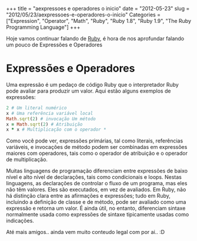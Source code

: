 +++
title = "aexpressoes e operadores o inicio"
date = "2012-05-23"
slug = "2012/05/23/aexpressoes-e-operadores-o-inicio"
Categories = ["Expression", "Operator", "Math", "Ruby", "Ruby 1.8", "Ruby 1.9", "The Ruby Programming Language"]
+++
<!--more-->
<p>Hoje vamos continuar falando de <a href="http://www.ruby-doc.org/core-1.9.2/">Ruby</a>, é hora de nos aprofundar falando um pouco de Expressões e Operadores</p>

<h1>Expressões e Operadores</h1>

Uma expressão é um pedaço de código Ruby que o interpretador Ruby pode avaliar para produzir um valor. Aqui estão alguns exemplos
de expressões:

```ruby Expressões
2 # Um literal numérico
x # Uma referência variável local
Math.sqrt(2) # invocação Um método
x = Math.sqrt(2) # Atribuição
x * x # Multiplicação com o operador *
```
Como você pode ver, expressões primárias, tal como literais, referências variáveis, e invocações de método podem ser combinadas em
expressões maiores com operadores, tais como o operador de atribuição e o operador de multiplicação.

Muitas linguagens de programação diferenciam entre expressões de baixo nível e alto nível de declarações, tais como condicionais e loops.
Nestas linguagens, as declarações de controlar o fluxo de um programa, mas eles não têm valores. Eles são executados, em vez de avaliados.
Em Ruby, não há distinção clara entre as afirmações e expressões; tudo em Ruby, incluindo a definição de classe e de método, pode ser
avaliado como uma expressão e retorna um valor. É ainda útil, no entanto, diferenciam sintaxe normalmente usada como expressões de sintaxe
tipicamente usadas ​​como indicações.

Até mais amigos.. ainda vem muito conteudo legal com por ai.. :D
